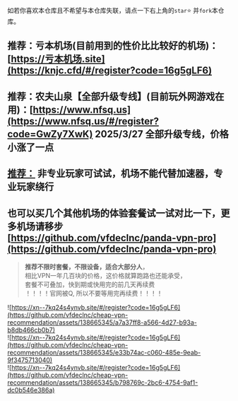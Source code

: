 如若你喜欢本仓库且不希望与本仓库失联，请点一下右上角的`star`⭐ 并`fork`本仓库。

## 推荐：亏本机场(目前用到的性价比比较好的机场)：[https://亏本机场.site](https://knjc.cfd/#/register?code=16g5gLF6)
## 推荐：农夫山泉【全部升级专线】(目前玩外网游戏在用)：[https://www.nfsq.us](https://www.nfsq.us/#/register?code=GwZy7XwK) 2025/3/27 全部升级专线，价格小涨了一点
## [推荐：]()  非专业玩家可试试，机场不能代替加速器，专业玩家绕行

## 也可以买几个其他机场的体验套餐试一试对比一下，更多机场请移步 [https://github.com/vfdeclnc/panda-vpn-pro](https://github.com/vfdeclnc/panda-vpn-pro)

> **推荐不限时套餐，不限设备，适合大部分人**，  
> 相比VPN一年几百块的价格，这价格就算跑路也还能承受，  
> 套餐不可叠加，快到期或快用完的前几天再续费  
> ！！！！官网被Q, 所以不要等用完再续费！！！！

![https://xn--7kq24s4ynvb.site/#/register?code=16g5gLF6](https://github.com/vfdeclnc/cheap-vpn-recommendation/assets/138665345/a7a37ff8-a566-4d27-b93a-b8db466cb0b7)  
![https://xn--7kq24s4ynvb.site/#/register?code=16g5gLF6](https://github.com/vfdeclnc/cheap-vpn-recommendation/assets/138665345/e33b74ac-c060-485e-9eab-9f3475713040)  
![https://xn--7kq24s4ynvb.site/#/register?code=16g5gLF6](https://github.com/vfdeclnc/cheap-vpn-recommendation/assets/138665345/b798769c-2bc6-4754-9af1-dc0b546e386a)  

